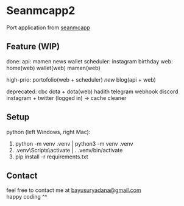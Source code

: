 # Seanmcapp2
Port application from [seanmcapp](https://github.com/bayusuryadana/seanmcapp)

## Feature (WIP)
done:
	api:
		mamen
		news
		wallet
	scheduler:
		instagram
		birthday
	web:
		home(web)
		wallet(web)
		mamen(web)

high-prio:
	portofolio(web + scheduler)
	*new* blog(api + web)

deprecated:
	cbc
	dota + dota(web)
	hadith
	telegram webhook
	discord
	instagram + twitter (logged in) -> cache cleaner

## Setup
python (left Windows, right Mac):
1. python -m venv .venv | python3 -m venv .venv
2. .venv\Scripts\activate | . .venv/bin/activate
3. pip install -r requirements.txt

## Contact
feel free to contact me at bayusuryadana@gmail.com  
happy coding ^^